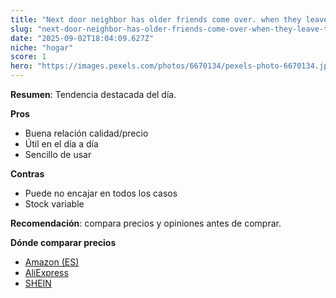 ```yaml
---
title: "Next door neighbor has older friends come over. when they leave they hit my mailbox. it’s happened 3 times now. looking for break away ideas."
slug: "next-door-neighbor-has-older-friends-come-over-when-they-leave-they-hit-my-mailb"
date: "2025-09-02T18:04:09.627Z"
niche: "hogar"
score: 1
hero: "https://images.pexels.com/photos/6670134/pexels-photo-6670134.jpeg?auto=compress&cs=tinysrgb&fit=crop&h=627&w=1200&auto=compress&cs=tinysrgb&w=1024&h=576&fit=crop"
---
```


**Resumen**: Tendencia destacada del día.

**Pros**
- Buena relación calidad/precio
- Útil en el día a día
- Sencillo de usar

**Contras**
- Puede no encajar en todos los casos
- Stock variable

**Recomendación**: compara precios y opiniones antes de comprar.

**Dónde comparar precios**
- [Amazon (ES)](https://www.amazon.es/s?k=Next+door+neighbor+has+older+friends+come+over.+when+they+leave+they+hit+my+mailbox.+it%E2%80%99s+happened+3+times+now.+looking+for+break+away+ideas.&language=es_ES&tag=teknovashop25-21)
- [AliExpress](https://es.aliexpress.com/wholesale?SearchText=Next+door+neighbor+has+older+friends+come+over.+when+they+leave+they+hit+my+mailbox.+it%E2%80%99s+happened+3+times+now.+looking+for+break+away+ideas.)
- [SHEIN](https://es.shein.com/pdsearch?keyword=Next+door+neighbor+has+older+friends+come+over.+when+they+leave+they+hit+my+mailbox.+it%E2%80%99s+happened+3+times+now.+looking+for+break+away+ideas.)

